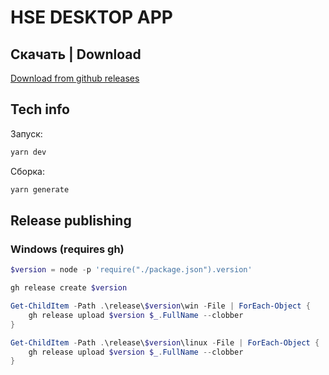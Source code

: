 # HSE DESKTOP APP

## Скачать | Download

[Download from github releases](https://github.com/ax3l3rator/hse-app-desktop/releases/latest)

## Tech info

Запуск:

```bash
yarn dev
```

Сборка:

```bash
yarn generate
```

## Release publishing

### Windows (requires gh)

```powershell
$version = node -p 'require("./package.json").version'

gh release create $version

Get-ChildItem -Path .\release\$version\win -File | ForEach-Object {
    gh release upload $version $_.FullName --clobber
}

Get-ChildItem -Path .\release\$version\linux -File | ForEach-Object {
    gh release upload $version $_.FullName --clobber
}

```
